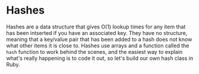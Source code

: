 # Hashes

Hashes are a data structure that gives O(1) lookup times for any item that has been intserted if you have an associated key. They have no structure, meaning that a key/value pair that has been added to a hash does not know what other items it is close to. Hashes use arrays and a function called the `hash` function to work behind the scenes, and the easiest way to explain what's really happening is to code it out, so let's build our own hash class in Ruby.



